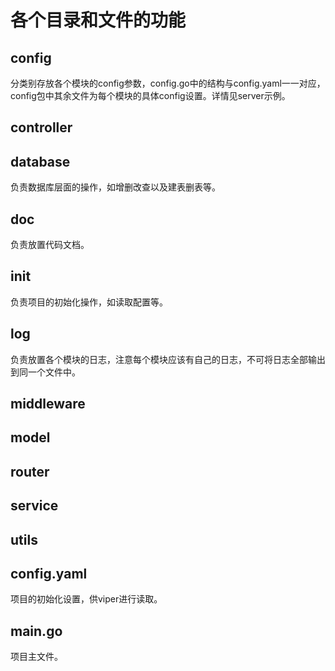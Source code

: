 # 各个目录和文件的功能

## config

分类别存放各个模块的config参数，config.go中的结构与config.yaml一一对应，config包中其余文件为每个模块的具体config设置。详情见server示例。

## controller

## database

负责数据库层面的操作，如增删改查以及建表删表等。

## doc

负责放置代码文档。

## init

负责项目的初始化操作，如读取配置等。

## log

负责放置各个模块的日志，注意每个模块应该有自己的日志，不可将日志全部输出到同一个文件中。

## middleware

## model

## router

## service

## utils

## config.yaml

项目的初始化设置，供viper进行读取。

## main.go

项目主文件。